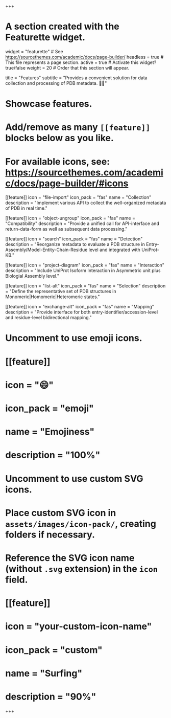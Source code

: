 +++
# A section created with the Featurette widget.
widget = "featurette"  # See https://sourcethemes.com/academic/docs/page-builder/
headless = true  # This file represents a page section.
active = true  # Activate this widget? true/false
weight = 20  # Order that this section will appear.

title = "Features"
subtitle = "Provides a convenient solution for data collection and processing of PDB metadata. 🏄‍♂️"

# Showcase features.
# 
# Add/remove as many `[[feature]]` blocks below as you like.
# 
# For available icons, see: https://sourcethemes.com/academic/docs/page-builder/#icons

[[feature]]
  icon = "file-import"
  icon_pack = "fas"
  name = "Collection"
  description = "Implement various API to collect the well-organized metadata of PDB in real time."
  
[[feature]]
  icon = "object-ungroup"
  icon_pack = "fas"
  name = "Compatibility"
  description = "Provide a unified call for API-interface and return-data-form as well as subsequent data processing."

[[feature]]
  icon = "search"
  icon_pack = "fas"
  name = "Detection"
  description = "Reorganize metadata to evaluate a PDB structure in Entry-Assembly/Model-Entity-Chain-Residue level and integrated with UniProt-KB."    

[[feature]]
  icon = "project-diagram"
  icon_pack = "fas"
  name = "Interaction"
  description = "Include UniProt Isoform Interaction in Asymmetric unit plus Biologial Assembly level."  

[[feature]]
  icon = "list-alt"
  icon_pack = "fas"
  name = "Selection"
  description = "Define the representative set of PDB structures in Monomeric|Homomeric|Heteromeric states."
  
[[feature]]
  icon = "exchange-alt"
  icon_pack = "fas"
  name = "Mapping"
  description = "Provide interface for both entry-identifier/accession-level and residue-level bidirectional mapping."

# Uncomment to use emoji icons.
# [[feature]]
#  icon = ":smile:"
#  icon_pack = "emoji"
#  name = "Emojiness"
#  description = "100%"  

# Uncomment to use custom SVG icons.
# Place custom SVG icon in `assets/images/icon-pack/`, creating folders if necessary.
# Reference the SVG icon name (without `.svg` extension) in the `icon` field.
# [[feature]]
#  icon = "your-custom-icon-name"
#  icon_pack = "custom"
#  name = "Surfing"
#  description = "90%"

+++

